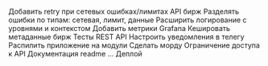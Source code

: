 Добавить retry при сетевых ошибках/лимитах API бирж
Разделять ошибки по типам: сетевая, лимит, данные
Расширить логирование с уровнями и контекстом
Добавить метрики Grafana
Кешировать метаданные бирж
Тесты
REST API
Настроить уведомления в телегу
Распилить приложение на модули
Сделать морду
Ограничение доступа к API
Документация
readme
...
Деплой